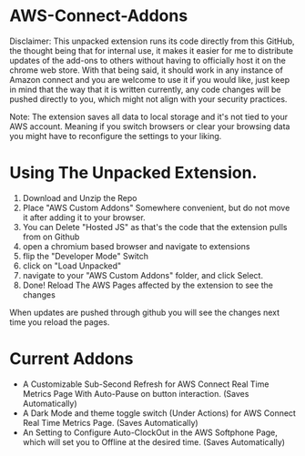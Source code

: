 # AWS-Connect-Addons

Disclaimer: This unpacked extension runs its code directly from this GitHub, the thought being that for internal use,
it makes it easier for me to distribute updates of the add-ons to others without having to officially host it on the chrome web store. 
With that being said, it should work in any instance of Amazon connect and you are welcome to use it if you would like, 
just keep in mind that the way that it is written currently, any code changes will be pushed directly to you, 
which might not align with your security practices.

Note: The extension saves all data to local storage and it's not tied to your AWS account. Meaning if you switch browsers or clear your browsing data you might have to reconfigure the settings to your liking.

# Using The Unpacked Extension.

1) Download and Unzip the Repo
2) Place "AWS Custom Addons" Somewhere convenient, but do not move it after adding it to your browser.
3) You can Delete "Hosted JS" as that's the code that the extension pulls from on Github
4) open a chromium based browser and navigate to extensions
5) flip the "Developer Mode" Switch
6) click on "Load Unpacked"
7) navigate to your "AWS Custom Addons" folder, and click Select.
8) Done! Reload The AWS Pages affected by the extension to see the changes

When updates are pushed through github you will see the changes next time you reload the pages.

# Current Addons

* A Customizable Sub-Second Refresh for AWS Connect Real Time Metrics Page With Auto-Pause on button interaction. (Saves Automatically) 
* A Dark Mode and theme toggle switch (Under Actions) for AWS Connect Real Time Metrics Page. (Saves Automatically) 
* An Setting to Configure Auto-ClockOut in the AWS Softphone Page, which will set you to Offline at the desired time. (Saves Automatically) 
